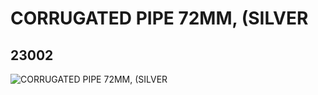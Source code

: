 # CORRUGATED PIPE 72MM, (SILVER
## 23002
![CORRUGATED PIPE 72MM, (SILVER](https://lc-www-live-s.legocdn.com/media/bricks/5/2/4141671.jpg)